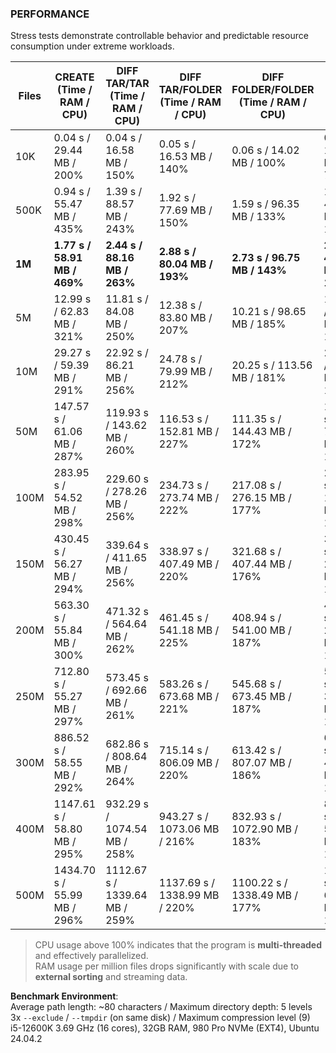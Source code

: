 ### PERFORMANCE

Stress tests demonstrate controllable behavior and predictable resource consumption under extreme workloads.

| Files  | CREATE  (Time / RAM / CPU)    | DIFF TAR/TAR  (Time / RAM / CPU) | DIFF TAR/FOLDER  (Time / RAM / CPU) | DIFF FOLDER/FOLDER  (Time / RAM / CPU) | LIST  (Time / RAM / CPU)      | Treeball Size |
|--------|-------------------------------|----------------------------------|-------------------------------------|----------------------------------------|-------------------------------|---------------|
| 10K    | 0.04 s / 29.44 MB / 200%      | 0.04 s / 16.58 MB / 150%         | 0.05 s / 16.53 MB / 140%            | 0.06 s / 14.02 MB / 100%               | 0.04 s / 13.53 MB / 75%       | 49 KB         |
| 500K   | 0.94 s / 55.47 MB / 435%      | 1.39 s / 88.57 MB / 243%         | 1.92 s / 77.69 MB / 150%            | 1.59 s / 96.35 MB / 133%               | 1.31 s / 45.94 MB / 140%      | 2.4 MB        |
| **1M** | **1.77 s / 58.91 MB / 469%**  | **2.44 s / 88.16 MB / 263%**     | **2.88 s / 80.04 MB / 193%**        | **2.73 s / 96.75 MB / 143%**           | **2.17 s / 46.23 MB / 141%**  | **4.8 MB**    |
| 5M     | 12.99 s / 62.83 MB / 321%     | 11.81 s / 84.08 MB / 250%        | 12.38 s / 83.80 MB / 207%           | 10.21 s / 98.65 MB / 185%              | 10.74 s / 46.04 MB / 146%     | 24 MB         |
| 10M    | 29.27 s / 59.39 MB / 291%     | 22.92 s / 86.21 MB / 256%        | 24.78 s / 79.99 MB / 212%           | 20.25 s / 113.56 MB / 181%             | 22.12 s / 46.03 MB / 140%     | 48 MB         |
| 50M    | 147.57 s / 61.06 MB / 287%    | 119.93 s / 143.62 MB / 260%      | 116.53 s / 152.81 MB / 227%         | 111.35 s / 144.43 MB / 172%            | 105.33 s / 77.20 MB / 146%    | 237 MB        |
| 100M   | 283.95 s / 54.52 MB / 298%    | 229.60 s / 278.26 MB / 256%      | 234.73 s / 273.74 MB / 222%         | 217.08 s / 276.15 MB / 177%            | 209.36 s / 143.66 MB / 146%   | 473 MB        |
| 150M   | 430.45 s / 56.27 MB / 294%    | 339.64 s / 411.65 MB / 256%      | 338.97 s / 407.49 MB / 220%         | 321.68 s / 407.44 MB / 176%            | 315.95 s / 209.40 MB / 149%   | 709 MB        |
| 200M   | 563.30 s / 55.84 MB / 300%    | 471.32 s / 564.64 MB / 262%      | 461.45 s / 541.18 MB / 225%         | 408.94 s / 541.00 MB / 187%            | 416.69 s / 276.10 MB / 147%   | 944 MB        |
| 250M   | 712.80 s / 55.27 MB / 297%    | 573.45 s / 692.66 MB / 261%      | 583.26 s / 673.68 MB / 221%         | 545.68 s / 673.45 MB / 187%            | 528.15 s / 343.45 MB / 149%   | 1.2 GB        |
| 300M   | 886.52 s / 58.55 MB / 292%    | 682.86 s / 808.64 MB / 264%      | 715.14 s / 806.09 MB / 220%         | 613.42 s / 807.07 MB / 186%            | 625.67 s / 408.66 MB / 147%   | 1.4 GB        |
| 400M   | 1147.61 s / 58.80 MB / 295%   | 932.29 s / 1074.54 MB / 258%     | 943.27 s / 1073.06 MB / 216%        | 832.93 s / 1072.90 MB / 183%           | 838.72 s / 543.02 MB / 146%   | 1.9 GB        |
| 500M   | 1434.70 s / 55.99 MB / 296%   | 1112.67 s / 1339.64 MB / 259%    | 1137.69 s / 1338.99 MB / 220%       | 1100.22 s / 1338.49 MB / 177%          | 1039.16 s / 673.95 MB / 149%  | 2.4 GB        |

> CPU usage above 100% indicates that the program is **multi-threaded** and effectively parallelized.  
> RAM usage per million files drops significantly with scale due to **external sorting** and streaming data.  

**Benchmark Environment**:  
Average path length: ~80 characters / Maximum directory depth: 5 levels  
3x `--exclude` / `--tmpdir` (on same disk) / Maximum compression level (9)  
i5-12600K 3.69 GHz (16 cores), 32GB RAM, 980 Pro NVMe (EXT4), Ubuntu 24.04.2  
